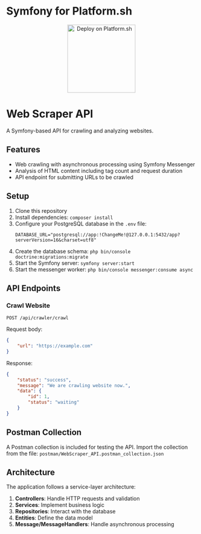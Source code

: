 Symfony for Platform.sh
=======================

<p align="center">
<a href="https://console.platform.sh/projects/create-project?template=https://raw.githubusercontent.com/symfonycorp/platformsh-symfony-template-metadata/main/sf7.2-php8.4-webapp.template.yaml&utm_content=symfonycorp&utm_source=github&utm_medium=button&utm_campaign=deploy_on_platform">
    <img src="https://platform.sh/images/deploy/lg-blue.svg" alt="Deploy on Platform.sh" width="180px" />
</a>
</p>

# Web Scraper API

A Symfony-based API for crawling and analyzing websites.

## Features

- Web crawling with asynchronous processing using Symfony Messenger
- Analysis of HTML content including tag count and request duration
- API endpoint for submitting URLs to be crawled

## Setup

1. Clone this repository
2. Install dependencies: `composer install`
3. Configure your PostgreSQL database in the `.env` file:
   ```
   DATABASE_URL="postgresql://app:!ChangeMe!@127.0.0.1:5432/app?serverVersion=16&charset=utf8"
   ```
4. Create the database schema: `php bin/console doctrine:migrations:migrate`
5. Start the Symfony server: `symfony server:start`
6. Start the messenger worker: `php bin/console messenger:consume async`

## API Endpoints

### Crawl Website

```
POST /api/crawler/crawl
```

Request body:
```json
{
    "url": "https://example.com"
}
```

Response:
```json
{
    "status": "success",
    "message": "We are crawling website now.",
    "data": {
        "id": 1,
        "status": "waiting"
    }
}
```

## Postman Collection

A Postman collection is included for testing the API. Import the collection from the file:
`postman/WebScraper_API.postman_collection.json`

## Architecture

The application follows a service-layer architecture:

1. **Controllers**: Handle HTTP requests and validation
2. **Services**: Implement business logic 
3. **Repositories**: Interact with the database
4. **Entities**: Define the data model
5. **Message/MessageHandlers**: Handle asynchronous processing
